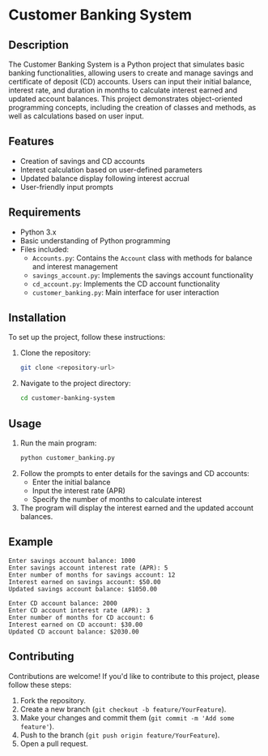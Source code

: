# Customer Banking System

## Description
The Customer Banking System is a Python project that simulates basic banking functionalities, allowing users to create and manage savings and certificate of deposit (CD) accounts. Users can input their initial balance, interest rate, and duration in months to calculate interest earned and updated account balances. This project demonstrates object-oriented programming concepts, including the creation of classes and methods, as well as calculations based on user input.

## Features
- Creation of savings and CD accounts
- Interest calculation based on user-defined parameters
- Updated balance display following interest accrual
- User-friendly input prompts

## Requirements
- Python 3.x
- Basic understanding of Python programming
- Files included:
  - `Accounts.py`: Contains the `Account` class with methods for balance and interest management
  - `savings_account.py`: Implements the savings account functionality
  - `cd_account.py`: Implements the CD account functionality
  - `customer_banking.py`: Main interface for user interaction

## Installation
To set up the project, follow these instructions:
1. Clone the repository:
   ```bash
   git clone <repository-url>
   ```
2. Navigate to the project directory:
   ```bash
   cd customer-banking-system
   ```

## Usage
1. Run the main program:
   ```bash
   python customer_banking.py
   ```
2. Follow the prompts to enter details for the savings and CD accounts:
   - Enter the initial balance
   - Input the interest rate (APR)
   - Specify the number of months to calculate interest
3. The program will display the interest earned and the updated account balances.

## Example
```
Enter savings account balance: 1000
Enter savings account interest rate (APR): 5
Enter number of months for savings account: 12
Interest earned on savings account: $50.00
Updated savings account balance: $1050.00

Enter CD account balance: 2000
Enter CD account interest rate (APR): 3
Enter number of months for CD account: 6
Interest earned on CD account: $30.00
Updated CD account balance: $2030.00
```

## Contributing
Contributions are welcome! If you'd like to contribute to this project, please follow these steps:
1. Fork the repository.
2. Create a new branch (`git checkout -b feature/YourFeature`).
3. Make your changes and commit them (`git commit -m 'Add some feature'`).
4. Push to the branch (`git push origin feature/YourFeature`).
5. Open a pull request.



 
